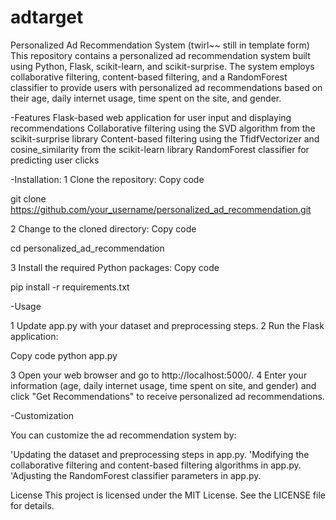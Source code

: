 # adtarget

Personalized Ad Recommendation System  (twirl~~ still in template form)
This repository contains a personalized ad recommendation system built using Python, Flask, scikit-learn, and scikit-surprise. The system employs collaborative filtering, content-based filtering, and a RandomForest classifier to provide users with personalized ad recommendations based on their age, daily internet usage, time spent on the site, and gender.

-Features
Flask-based web application for user input and displaying recommendations
Collaborative filtering using the SVD algorithm from the scikit-surprise library
Content-based filtering using the TfidfVectorizer and cosine_similarity from the scikit-learn library
RandomForest classifier for predicting user clicks

-Installation:
1 Clone the repository:
Copy code

git clone https://github.com/your_username/personalized_ad_recommendation.git


2 Change to the cloned directory:
Copy code

cd personalized_ad_recommendation


3 Install the required Python packages:
Copy code

pip install -r requirements.txt



-Usage

1 Update app.py with your dataset and preprocessing steps.
2 Run the Flask application:

Copy code
python app.py


3 Open your web browser and go to http://localhost:5000/.
4 Enter your information (age, daily internet usage, time spent on site, and gender) and click "Get Recommendations" to receive personalized ad recommendations.


-Customization

You can customize the ad recommendation system by:

'Updating the dataset and preprocessing steps in app.py.
'Modifying the collaborative filtering and content-based filtering algorithms in app.py.
'Adjusting the RandomForest classifier parameters in app.py.


License
This project is licensed under the MIT License. See the LICENSE file for details.
